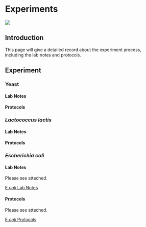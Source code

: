 <div class="flex items-center justify-center">
    <h1 class="h1-bg">Experiments</h1>
    <img src="https://static.igem.wiki/teams/4161/wiki/wetlab5-for-bg.png" />
</div>

## Introduction

This page will give a detailed record about the experiment process,
including the lab notes and protocols.  

## Experiment

### Yeast

#### Lab Notes

#### Protocols

### *Lactococcus lactis*

#### Lab Notes

#### Protocols

### *Escherichia coli*

#### Lab Notes

Please see attached.

[E.*coli* Lab Notes](https://static.igem.wiki/teams/4161/wiki/igem-e-labnotes.pdf)

#### Protocols

Please see attached.

[E.*coli* Protocols](https://static.igem.wiki/teams/4161/wiki/igem-e-protocols.pdf)
